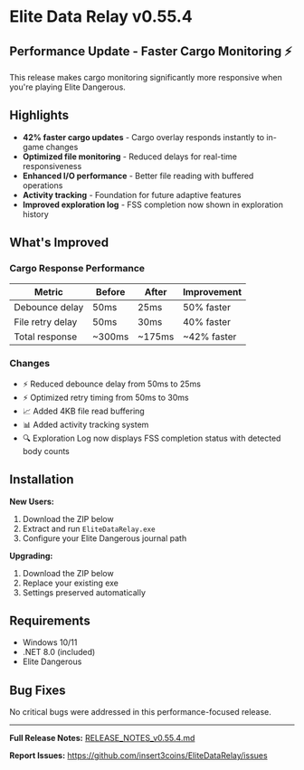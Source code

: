 # Elite Data Relay v0.55.4

## Performance Update - Faster Cargo Monitoring ⚡

This release makes cargo monitoring significantly more responsive when you're playing Elite Dangerous.

## Highlights

- **42% faster cargo updates** - Cargo overlay responds instantly to in-game changes
- **Optimized file monitoring** - Reduced delays for real-time responsiveness
- **Enhanced I/O performance** - Better file reading with buffered operations
- **Activity tracking** - Foundation for future adaptive features
- **Improved exploration log** - FSS completion now shown in exploration history

## What's Improved

### Cargo Response Performance

| Metric | Before | After | Improvement |
|--------|--------|-------|-------------|
| Debounce delay | 50ms | 25ms | 50% faster |
| File retry delay | 50ms | 30ms | 40% faster |
| Total response | ~300ms | ~175ms | ~42% faster |

### Changes
- ⚡ Reduced debounce delay from 50ms to 25ms
- ⚡ Optimized retry timing from 50ms to 30ms
- 📈 Added 4KB file read buffering
- 📊 Added activity tracking system
- 🔍 Exploration Log now displays FSS completion status with detected body counts

## Installation

**New Users:**
1. Download the ZIP below
2. Extract and run `EliteDataRelay.exe`
3. Configure your Elite Dangerous journal path

**Upgrading:**
1. Download the ZIP below
2. Replace your existing exe
3. Settings preserved automatically

## Requirements

- Windows 10/11
- .NET 8.0 (included)
- Elite Dangerous

## Bug Fixes

No critical bugs were addressed in this performance-focused release.

---

**Full Release Notes:** [RELEASE_NOTES_v0.55.4.md](RELEASE_NOTES_v0.55.4.md)

**Report Issues:** https://github.com/insert3coins/EliteDataRelay/issues
